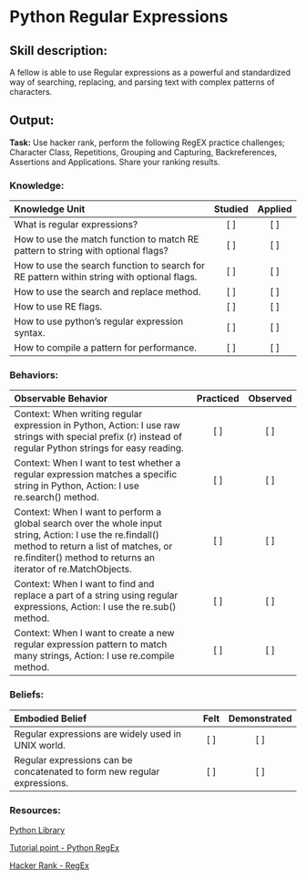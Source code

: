 # Python Regular Expressions

## Skill description:

A fellow is able to use Regular expressions as a powerful and standardized way of searching, replacing, and parsing text with complex patterns of characters. 

## Output: 

**Task:** Use hacker rank, perform the following RegEX practice challenges; Character Class, Repetitions, Grouping and Capturing, Backreferences, Assertions and Applications. Share your ranking results.

### Knowledge:

| Knowledge Unit   |      Studied      | Applied |
|:-------------|:------------------:|:--------:|
| What is regular expressions?  | [ ] | [ ] |
| How to use the match function to match RE pattern to string with optional flags? | [ ] | [ ] |
| How to use the search function to search for RE pattern within string with optional flags. | [ ] | [ ] |
| How to use the search and replace method.  | [ ] | [ ] |
| How to use RE flags. | [ ] | [ ] |
| How to use python’s regular expression syntax. | [ ] | [ ] |
| How to compile a pattern for performance. | [ ] | [ ] |

### Behaviors:

| Observable Behavior   |      Practiced      | Observed |
|:-------------|:------------------:|:--------:|
| Context: When writing regular expression in Python, Action: I use raw strings with special prefix (r) instead of regular Python strings for easy reading. | [ ] | [ ] |
| Context: When I want to test whether a regular expression matches a specific string in Python, Action: I use re.search() method. | [ ] | [ ] |
| Context: When I want to perform a global search over the whole input string, Action: I use the re.findall() method to return a list of matches, or re.finditer() method to returns an iterator of re.MatchObjects. | [ ] | [ ] |
| Context: When I want to find and replace a part of a string using regular expressions, Action: I use the  re.sub() method. | [ ] | [ ] |
| Context: When I want to create a new regular expression pattern to match many strings, Action: I use re.compile method. | [ ] | [ ] |

### Beliefs:
| Embodied Belief   |      Felt      | Demonstrated |
|:-------------|:------------------:|:--------:|
| Regular expressions are widely used in UNIX world. | [ ] | [ ] |
| Regular expressions can be concatenated to form new regular expressions. | [ ] | [ ] |

### Resources:

[Python Library](http://docs.python.org/3.2/library/re.html)

[Tutorial point - Python RegEx](https://www.tutorialspoint.com/python/python_reg_expressions.htm)

[Hacker Rank - RegEx](https://www.hackerrank.com/domains/regex/re-introduction) 
